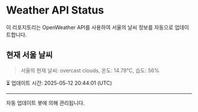 
# Weather API Status

이 리포지토리는 OpenWeather API를 사용하여 서울의 날씨 정보를 자동으로 업데이트합니다.

## 현재 서울 날씨
> 서울의 현재 날씨: overcast clouds, 온도: 14.78°C, 습도: 56%

⏳ 업데이트 시간: 2025-05-12 20:44:01 (UTC)

---
자동 업데이트 봇에 의해 관리됩니다.
